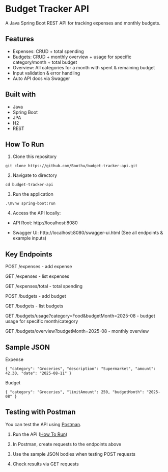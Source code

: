 # Budget Tracker API

A Java Spring Boot REST API for tracking expenses and monthly budgets.

## Features
- Expenses: CRUD + total spending
- Budgets: CRUD + monthly overview + usage for specific category/month + total budget
- Overview: All categories for a month with spent & remaining budget
- Input validation & error handling
- Auto API docs via Swagger

## Built with
- Java
- Spring Boot
- JPA
- H2
- REST

## How To Run
1. Clone this repository
```
git clone https://github.com/Boothu/budget-tracker-api.git
```
2. Navigate to directory
```
cd budget-tracker-api
```
3. Run the application
```
.\mvnw spring-boot:run
```

4. Access the API locally:

- API Root: http://localhost:8080

- Swagger UI: http://localhost:8080/swagger-ui.html (See all endpoints & example inputs)

## Key Endpoints
POST /expenses - add expense

GET /expenses - list expenses

GET /expenses/total - total spending

POST /budgets - add budget

GET /budgets - list budgets

GET /budgets/usage?category=Food&budgetMonth=2025-08 - budget usage for specific month/category

GET /budgets/overview?budgetMonth=2025-08 - monthly overview

## Sample JSON
Expense
```
{ "category": "Groceries", "description": "Supermarket", "amount": 42.30, "date": "2025-08-11" }
```
Budget
```
{ "category": "Groceries", "limitAmount": 250, "budgetMonth": "2025-08" }
```

## Testing with Postman
You can test the API using [Postman](https://www.postman.com/).

1. Run the API ([How To Run](#how-to-run))

2. In Postman, create requests to the endpoints above

3. Use the sample JSON bodies when testing POST requests

4. Check results via GET requests
